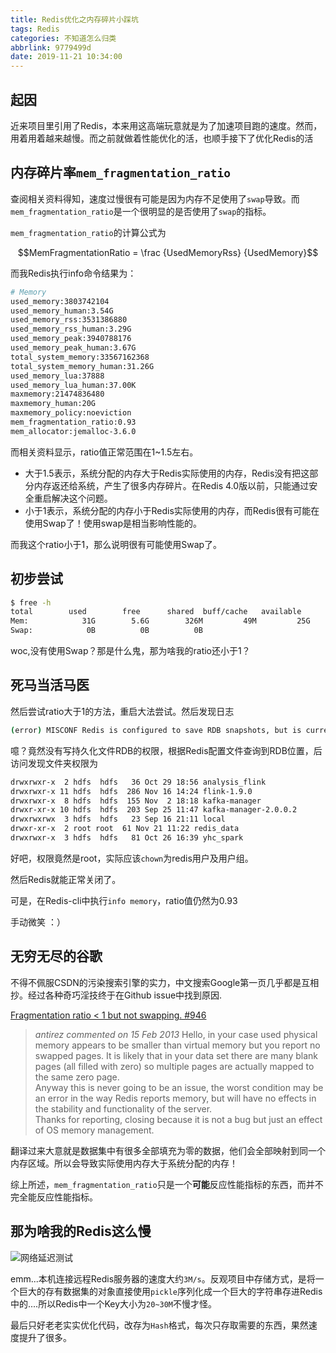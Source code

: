 ```yaml
---
title: Redis优化之内存碎片小踩坑
tags: Redis
categories: 不知道怎么归类
abbrlink: 9779499d
date: 2019-11-21 10:34:00
---
```


<script type="text/javascript"
   src="http://cdn.mathjax.org/mathjax/latest/MathJax.js?config=TeX-AMS-MML_HTMLorMML">
</script>


## 起因

近来项目里引用了Redis，本来用这高端玩意就是为了加速项目跑的速度。然而，用着用着越来越慢。而之前就做着性能优化的活，也顺手接下了优化Redis的活

## 内存碎片率`mem_fragmentation_ratio`

查阅相关资料得知，速度过慢很有可能是因为内存不足使用了`swap`导致。而`mem_fragmentation_ratio`是一个很明显的是否使用了`swap`的指标。

`mem_fragmentation_ratio`的计算公式为

$$MemFragmentationRatio = \frac {UsedMemoryRss} {UsedMemory}$$


而我Redis执行info命令结果为：

```bash
# Memory
used_memory:3803742104
used_memory_human:3.54G
used_memory_rss:3531386880
used_memory_rss_human:3.29G
used_memory_peak:3940788176
used_memory_peak_human:3.67G
total_system_memory:33567162368
total_system_memory_human:31.26G
used_memory_lua:37888
used_memory_lua_human:37.00K
maxmemory:21474836480
maxmemory_human:20G
maxmemory_policy:noeviction
mem_fragmentation_ratio:0.93
mem_allocator:jemalloc-3.6.0
```

而相关资料显示，ratio值正常范围在1\~1.5左右。
- 大于1.5表示，系统分配的内存大于Redis实际使用的内存，Redis没有把这部分内存返还给系统，产生了很多内存碎片。在Redis 4.0版以前，只能通过安全重启解决这个问题。
- 小于1表示，系统分配的内存小于Redis实际使用的内存，而Redis很有可能在使用Swap了！使用swap是相当影响性能的。


而我这个ratio小于1，那么说明很有可能使用Swap了。

## 初步尝试

```bash
$ free -h
total        used        free      shared  buff/cache   available
Mem:            31G        5.6G        326M         49M         25G         25G
Swap:            0B          0B          0B
```

woc,没有使用Swap？那是什么鬼，那为啥我的ratio还小于1？

## 死马当活马医

然后尝试ratio大于1的方法，重启大法尝试。然后发现日志

```bash
(error) MISCONF Redis is configured to save RDB snapshots, but is currently not able to persist on disk. Commands that may modify the data set are disabled. Please check Redis logs for details about the error
```

噫？竟然没有写持久化文件RDB的权限，根据Redis配置文件查询到RDB位置，后访问发现文件夹权限为

```bash
drwxrwxr-x  2 hdfs  hdfs   36 Oct 29 18:56 analysis_flink
drwxrwxr-x 11 hdfs  hdfs  286 Nov 16 14:24 flink-1.9.0
drwxrwxr-x  8 hdfs  hdfs  155 Nov  2 18:18 kafka-manager
drwxr-xr-x 10 hdfs  hdfs  203 Sep 25 11:47 kafka-manager-2.0.0.2
drwxrwxrwx  3 hdfs  hdfs   23 Sep 16 21:11 local
drwxr-xr-x  2 root root  61 Nov 21 11:22 redis_data
drwxrwxr-x  3 hdfs  hdfs   81 Oct 26 16:39 yhc_spark
```

好吧，权限竟然是root，实际应该`chown`为redis用户及用户组。

然后Redis就能正常关闭了。

可是，在Redis-cli中执行`info memory`，ratio值仍然为0.93

手动微笑 ：）

## 无穷无尽的谷歌

不得不佩服CSDN的污染搜索引擎的实力，中文搜索Google第一页几乎都是互相抄。经过各种奇巧淫技终于在Github issue中找到原因.

 [Fragmentation ratio < 1 but not swapping. #946](https://github.com/antirez/redis/issues/946)

> *antirez commented on 15 Feb 2013*
Hello, in your case used physical memory appears to be smaller than virtual memory but you report no swapped pages. It is likely that in your data set there are many blank pages (all filled with zero) so multiple pages are actually mapped to the same zero page.<br>
Anyway this is never going to be an issue, the worst condition may be an error in the way Redis reports memory, but will have no effects in the stability and functionality of the server.<br>
Thanks for reporting, closing because it is not a bug but just an effect of OS memory management.

翻译过来大意就是数据集中有很多全部填充为零的数据，他们会全部映射到同一个内存区域。所以会导致实际使用内存大于系统分配的内存！

综上所述，`mem_fragmentation_ratio`只是一个**可能**反应性能指标的东西，而并不完全能反应性能指标。

## 那为啥我的Redis这么慢

![网络延迟测试](https://gvoidy-1251878576.cos.ap-chengdu.myqcloud.com/redis%E6%85%A2)

emm...本机连接远程Redis服务器的速度大约`3M/s`。反观项目中存储方式，是将一个巨大的存有数据集的对象直接使用`pickle`序列化成一个巨大的字符串存进Redis中的....所以Redis中一个Key大小为`20~30M`不慢才怪。

最后只好老老实实优化代码，改存为`Hash`格式，每次只存取需要的东西，果然速度提升了很多。